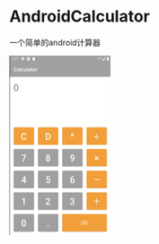 # AndroidCalculator
一个简单的android计算器

<img src="https://github.com/muxiaodong-mu/AndroidCalculator/blob/master/previewImg.jpg" width = "180" height = "320" alt="预览" align=center />
